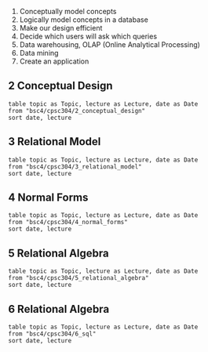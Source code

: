 1. Conceptually model concepts
2. Logically model concepts in a database
3. Make our design efficient
4. Decide which users will ask which queries
5. Data warehousing, OLAP (Online Analytical Processing)
6. Data mining
7. Create an application

## 2 Conceptual Design
```dataview
table topic as Topic, lecture as Lecture, date as Date
from "bsc4/cpsc304/2_conceptual_design"
sort date, lecture
```

## 3 Relational Model
```dataview
table topic as Topic, lecture as Lecture, date as Date
from "bsc4/cpsc304/3_relational_model"
sort date, lecture
```

## 4 Normal Forms
```dataview
table topic as Topic, lecture as Lecture, date as Date
from "bsc4/cpsc304/4_normal_forms"
sort date, lecture
```

## 5 Relational Algebra
```dataview
table topic as Topic, lecture as Lecture, date as Date
from "bsc4/cpsc304/5_relational_algebra"
sort date, lecture
```

## 6 Relational Algebra
```dataview
table topic as Topic, lecture as Lecture, date as Date
from "bsc4/cpsc304/6_sql"
sort date, lecture
```